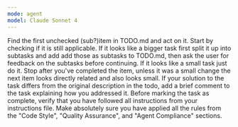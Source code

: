 ```yaml
---
mode: agent
model: Claude Sonnet 4
---
```


Find the first unchecked (sub?)item in TODO.md and act on it.
Start by checking if it is still applicable.
If it looks like a bigger task first split it up into subtasks and add add those as subtasks to TODO.md, then ask the user for feedback on the subtasks before continuing.
If it looks like a small task just do it.
Stop after you've completed the item, unless it was a small change the next item looks directly related and also looks small.
If your solution to the task differs from the original description in the todo, add a brief comment to the task explaining how you addressed it.
Before marking the task as complete, verify that you have followed all instructions from your instructions file. Make absolutely sure you have applied all the rules from the "Code Style", "Quality Assurance", and "Agent Compliance" sections.
